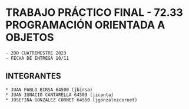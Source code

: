# TRABAJO PRÁCTICO FINAL - 72.33 PROGRAMACIÓN ORIENTADA A OBJETOS
	- 2DO CUATRIMESTRE 2023
	- FECHA DE ENTREGA 10/11

 ## INTEGRANTES
	* JUAN PABLO BIRSA 64500 (jbirsa)
	* JUAN IGNACIO CANTARELLA 64509 (jicanta)
	* JOSEFINA GONZALEZ CORNET 64550 (jgonzalezcornet)
